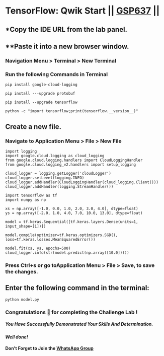 # TensorFlow: Qwik Start || [GSP637](https://www.cloudskillsboost.google/course_templates/646/labs/476323) ||

## *Copy the IDE URL from the lab panel.

## **Paste it into a new browser window.

### Navigation Menu > Terminal > New Terminal

### Run the following Commands in Terminal

```
pip install google-cloud-logging
```
```
pip install ---upgrade protobuf
```
```
pip install --upgrade tensorflow
```
```
python -c "import tensorflow;print(tensorflow.__version__)"
```

## Create a new file.
### Navigate to Application Menu > File > New File
```
import logging
import google.cloud.logging as cloud_logging
from google.cloud.logging.handlers import CloudLoggingHandler
from google.cloud.logging_v2.handlers import setup_logging

cloud_logger = logging.getLogger('cloudLogger')
cloud_logger.setLevel(logging.INFO)
cloud_logger.addHandler(CloudLoggingHandler(cloud_logging.Client()))
cloud_logger.addHandler(logging.StreamHandler())

import tensorflow as tf
import numpy as np

xs = np.array([-1.0, 0.0, 1.0, 2.0, 3.0, 4.0], dtype=float)
ys = np.array([-2.0, 1.0, 4.0, 7.0, 10.0, 13.0], dtype=float)

model = tf.keras.Sequential([tf.keras.layers.Dense(units=1, input_shape=[1])])

model.compile(optimizer=tf.keras.optimizers.SGD(), loss=tf.keras.losses.MeanSquaredError())

model.fit(xs, ys, epochs=500)
cloud_logger.info(str(model.predict(np.array([10.0]))))
```
### Press Ctrl+s or go toApplication Menu > File > Save, to save the changes.

## Enter the following command in the terminal:
```
python model.py
```

### Congratulations 🎉 for completing the Challenge Lab !

##### *You Have Successfully Demonstrated Your Skills And Determination.*

#### *Well done!*

#### Don't Forget to Join the [WhatsApp Group](https://chat.whatsapp.com/CcX9gXycV1lKmOjnZQCk7g) 
